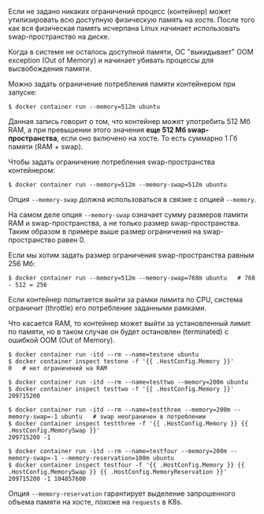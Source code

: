Если не задано никаких ограничений процесс (контейнер) может утилизировать всю доступную физическую память на хосте. После того как вся физическая память исчерпана Linux начинает использовать swap-пространство на диске.

Когда в системе не осталось доступной памяти, ОС "выкидывает" OOM exception (Out of Memory) и начинает убивать процессы для высвобождения памяти.

Можно задать ограничение потребления памяти контейнером при запуске:

```shell
$ docker container run --memory=512m ubuntu
```

Данная запись говорит о том, что контейнер может употребить 512 Мб RAM, а при превышении этого значения **еще 512 Мб swap-пространства**, если оно включено на хосте. То есть суммарно 1 Гб памяти (RAM + swap).

Чтобы задать ограничение потребления swap-пространства контейнером:

```shell
$ docker container run --memory=512m --memory-swap=512m ubuntu
```

Опция `--memory-swap` должна использоваться в связке с опцией `--memory`.

На самом деле опция `--memory-swap` означает сумму размеров памяти RAM и swap-пространства, а не только размер swap-пространства. Таким образом в примере выше размер ограничения на swap-пространство равен 0.

Если мы хотим задать размер ограничения swap-пространства равным 256 Мб:

```shell
$ docker container run --memory=512m --memory-swap=768m ubuntu   # 768 - 512 = 256
```

Если контейнер попытается выйти за рамки лимита по CPU, система ограничит (throttle) его потребление заданными рамками.

Что касается RAM, то контейнер может выйти за установленный лимит по памяти, но в таком случае он будет остановлен (terminated) с ошибкой OOM (Out of Memory).

```shell
$ docker container run -itd --rm --name=testone ubuntu
$ docker container inspect testone -f '{{ .HostConfig.Memory }}'
0   # нет ограничений на RAM

$ docker container run -itd --rm --name=testtwo --memory=200m ubuntu
$ docker container inspect testtwo -f '{{ .HostConfig.Memory }}'
209715200

$ docker container run -itd --rm --name=testthree --memory=200m --memory-swap=-1 ubuntu   # swap неограничен в потреблении
$ docker container inspect testthree -f '{{ .HostConfig.Memory }} {{ .HostConfig.MemorySwap }}'
209715200 -1

$ docker container run -itd --rm --name=testfour --memory=200m --memory-swap=-1 --memory-reservation=100m ubuntu
$ docker container inspect testfour -f '{{ .HostConfig.Memory }} {{ .HostConfig.MemorySwap }} {{ .HostConfig.MemoryReservation }}'
209715200 -1 104857600
```

Опция `--memory-reservation` гарантирует выделение запрошенного объема памяти на хосте, похоже на `requests` в K8s.